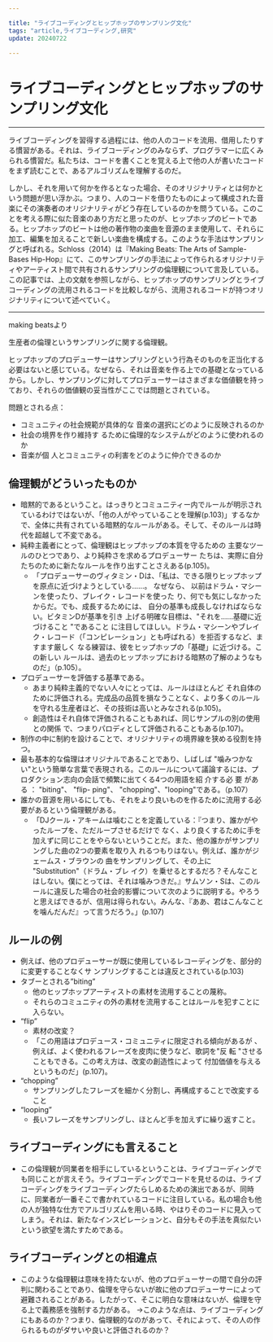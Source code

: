 ```yaml
---

title: "ライブコーディングとヒップホップのサンプリング文化"
tags: "article,ライブコーディング,研究"
update: 20240722

---
```


# ライブコーディングとヒップホップのサンプリング文化

---

ライブコーディングを習得する過程には、他の人のコードを流用、借用したりする慣習がある。それは、ライブコーディングのみならず、プログラマーに広くみられる慣習だ。私たちは、コードを書くことを覚える上で他の人が書いたコードをまず読むことで、あるアルゴリズムを理解するのだ。

しかし、それを用いて何かを作るとなった場合、そのオリジナリティとは何かという問題が思い浮かぶ。つまり、人のコードを借りたものによって構成された音楽にその演奏者のオリジナリティがどう存在しているのかを問うている。このことを考える際に似た音楽のあり方だと思ったのが、ヒップホップのビートである。ヒップホップのビートは他の著作物の楽曲を音源のまま使用して、それらに加工、編集を加えることで新しい楽曲を構成する。このような手法はサンプリングと呼ばれる。Schloss（2014）は『Making Beats: The Arts of Sample-Bases Hip-Hop』にて、このサンプリングの手法によって作られるオリジナリティやアーティスト間で共有されるサンプリングの倫理観について言及している。この記事では、上の文献を参照しながら、ヒップホップのサンプリングとライブコーディングの流用されるコードを比較しながら、流用されるコードが持つオリジナリティについて述べていく。

---

making beatsより

生産者の倫理というサンプリングに関する倫理観。

ヒップホップのプロデューサーはサンプリングという行為そのものを正当化する必要はないと感じている。なぜなら、それは音楽を作る上での基礎となっているから。しかし、サンプリングに対してプロデューサーはさまざまな価値観を持っており、それらの価値観の妥当性がここでは問題とされている。

問題とされる点：

- コミュニティの社会規範が具体的な 音楽の選択にどのように反映されるのか
- 社会の境界を作り維持す るために倫理的なシステムがどのように使われるのか
- 音楽が個 人とコミュニティの利害をどのように仲介できるのか

## 倫理観がどういったものか

- 暗黙的であるということ。はっきりとコミュニティー内でルールが明示されているわけではないが、「他の人がやっていることを理解(p.103)」するなかで、全体に共有されている暗黙的なルールがある。そして、そのルールは時代を超越して不変である。
- 純粋主義者にとって、倫理観はヒップホップの本質を守るための 主要なツールのひとつであり、より純粋さを求めるプロデューサー たちは、実際に自分たちのために新たなルールを作り出すことさえある(p.105)。
    - 「プロデューサーのヴィタミン・Dは、「私は、できる限りヒップホップを原点に近づけようとしている......。 なぜなら、 以前はドラム・マシーンを使ったり、ブレイク・レコードを使った り、何でも気にしなかったからだ。でも、成長するためには、 自分の基準も成長しなければならない。ビタミンDが基準を引き 上げる明確な目標は、"それを......基礎に近づけること "であること に注目してほしい。ドラム・マシーンやブレイク・レコード（「コンピレーション」とも呼ばれる）を拒否するなど、ますます厳しく なる練習は、彼をヒップホップの「基礎」に近づける。この新しい ルールは、過去のヒップホップにおける暗黙の了解のようなものだ」（p.105）。
- プロデューサーを評価する基準である。
    - あまり純粋主義的でない人々にとっては、ルールはほとんど それ自体のために評価される。完成品の品質を損なうことなく、より多くのルールを守れる生産者ほど、その技術は高いとみなされる(p.105)。
    - 創造性はそれ自体で評価されることもあれば、同じサンプルの別の使用との関係 で、つまりパロディとして評価されることもある(p.107)。
- 制作の中に制約を設けることで、オリジナリティの境界線を狭める役割を持つ。
- 最も基本的な倫理はオリジナルであることであり、しばしば "噛みつかない"という簡単な言葉で表現される。このルールについて議論するには、プロダクション志向の会話で頻繁に出てくる4つの用語を紹 介する必 要 がある ： "biting"、 "flip- ping"、 "chopping"、"looping"である。（p.107）
- 誰かの音源を用いるにしても、それをより良いものを作るために流用する必要があるという倫理観がある。
    - 「DJクール・アキームは噛むことを定義している：『つまり、誰かがやったループを、ただループさせるだけで なく、より良くするために手を加えずに同じことをやらないということだ。また、他の誰かがサンプリングした曲の2つの要素を取り入 れるつもりはない。例えば、誰かがジェームス・ブラウンの 曲をサンプリングして、その上に "Substitution"（ドラム・ブレ イク）を乗せるとするだろ？そんなことはしない。僕にとっては、それは噛みつきだ。』サムソン・Sは、このルールに違反した場合の社会的影響について次のように説明する。やろうと思えばできるが、信用は得られない。みんな、『ああ、君はこんなことを噛んだんだ』って言うだろう。」(p.107)

## ルールの例

- 例えば、他のプロデューサーが既に使用しているレコーディングを、部分的に変更することなくサ ンプリングすることは違反とされている(p.103)
- タブーとされる”biting”
    - 他のヒップホップアーティストの素材を流用することの蔑称。
    - それらのコミュニティの外の素材を流用することはルールを犯すことに入らない。
- “flip”
    - 素材の改変？
    - 「この用語はプロデュース・コミュニティに限定される傾向があるが 、例えば、よく使われるフレーズを皮肉に使うなど、歌詞を"反 転 "させることもできる。この考え方は、改変の創造性によって 付加価値を与えるというものだ」(p.107)。
- “chopping”
    - サンプリングしたフレーズを細かく分割し、再構成することで改変すること
- “looping”
    - 長いフレーズをサンプリングし、ほとんど手を加えずに繰り返すこと。

## ライブコーディングにも言えること

- この倫理観が同業者を相手にしているということは、ライブコーディングでも同じことが言えそう。ライブコーディングでコードを見せるのは、ライブコーディングをライブコーディングたらしめるための演出であるが、同時に、同業者が一番そこで書かれているコードに注目している。私の場合も他の人が独特な仕方でアルゴリズムを用いる時、やはりそのコードに見入ってしまう。それは、新たなインスピレーションと、自分もその手法を真似たいという欲望を満たすためである。

## ライブコーディングとの相違点

- このような倫理観は意味を持たないが、他のプロデューサーの間で自分の評判に関わることであり、倫理を守らないが故に他のプロデューサーによって避難されることがある。したがって、そこに明白な意味はないが、倫理を守る上で義務感を強制する力がある。
→このような点は、ライブコーディングにもあるのか？つまり、倫理観的なのがあって、それによって、その人の作られるものがダサいや良いと評価されるのか？